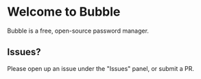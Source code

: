 # Welcome to Bubble

Bubble is a free, open-source password manager.

## Issues?

Please open up an issue under the "Issues" panel, or submit a PR.
